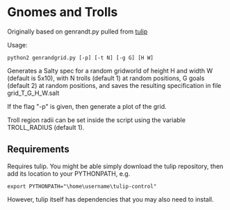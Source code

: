 # Gnomes and Trolls
Originally based on genrandt.py pulled from
[tulip](https://github.com/tulip-control/tulip-control/tree/master/examples/gridworlds)

Usage:
```
python2 genrandgrid.py [-p] [-t N] [-g G] [H W]
```

Generates a Salty spec for a random gridworld of height H and width W (default is 5x10), 
with N trolls (default 1) at random positions, G goals (default 2) at random positions, 
and saves the resulting specification in file grid_T<N>_G<G>_H<H>_W<W>.salt

If the flag "-p" is given, then generate a plot of the grid.

Troll region radii can be set inside the script using the variable TROLL_RADIUS (default 1).

## Requirements
Requires tulip. You might be able simply download the tulip repository, then add
its location to your PYTHONPATH, e.g.
```
export PYTHONPATH="\home\username\tulip-control"
```
However, tulip itself has dependencies that you may also need to install.